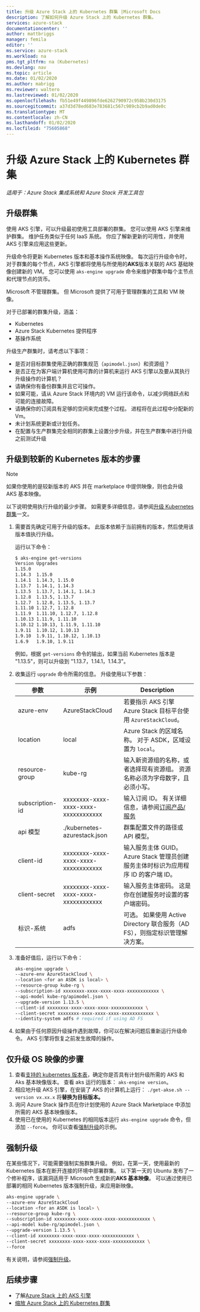 ```yaml
---
title: 升级 Azure Stack 上的 Kubernetes 群集 |Microsoft Docs
description: 了解如何升级 Azure Stack 上的 Kubernetes 群集。
services: azure-stack
documentationcenter: ''
author: mattbriggs
manager: femila
editor: ''
ms.service: azure-stack
ms.workload: na
pms.tgt_pltfrm: na (Kubernetes)
ms.devlang: nav
ms.topic: article
ms.date: 01/02/2020
ms.author: mabrigg
ms.reviewer: waltero
ms.lastreviewed: 01/02/2020
ms.openlocfilehash: fb51e49f449896fde6262790972c958b230d3175
ms.sourcegitcommit: a37d3d78ed683e783681c567c989cb2b9ad0de0c
ms.translationtype: MT
ms.contentlocale: zh-CN
ms.lasthandoff: 01/02/2020
ms.locfileid: "75605868"
---
```

# <a name="upgrade-a-kubernetes-cluster-on-azure-stack"></a>升级 Azure Stack 上的 Kubernetes 群集

*适用于：Azure Stack 集成系统和 Azure Stack 开发工具包*

## <a name="upgrade-a-cluster"></a>升级群集

使用 AKS 引擎，可以升级最初使用工具部署的群集。 您可以使用 AKS 引擎来维护群集。 维护任务类似于任何 IaaS 系统。 你应了解新更新的可用性，并使用 AKS 引擎来应用这些更新。

升级命令将更新 Kubernetes 版本和基本操作系统映像。 每次运行升级命令时，对于群集的每个节点，AKS 引擎都将使用与所使用的**AKS**版本关联的 AKS 基础映像创建新的 VM。 您可以使用 `aks-engine upgrade` 命令来维护群集中每个主节点和代理节点的货币。 

Microsoft 不管理群集。 但 Microsoft 提供了可用于管理群集的工具和 VM 映像。 

对于已部署的群集升级，涵盖：

-   Kubernetes
-   Azure Stack Kubernetes 提供程序
-   基操作系统

升级生产群集时，请考虑以下事项：

-   是否对目标群集使用正确的群集规范（`apimodel.json`）和资源组？
-   是否正在为客户端计算机使用可靠的计算机来运行 AKS 引擎以及要从其执行升级操作的计算机？
-   请确保你有备份群集并且它可操作。
-   如果可能，请从 Azure Stack 环境内的 VM 运行该命令，以减少网络跃点和可能的连接故障。
-   请确保你的订阅具有足够的空间来完成整个过程。 进程将在此过程中分配新的 Vm。
-   未计划系统更新或计划任务。
-   在配置与生产群集完全相同的群集上设置分步升级，并在生产群集中进行升级之前测试升级

## <a name="steps-to-upgrade-to-a-newer-kubernetes-version"></a>升级到较新的 Kubernetes 版本的步骤

> [!Note]  
> 如果你使用的是较新版本的 AKS 并在 marketplace 中提供映像，则也会升级 AKS 基本映像。

以下说明使用执行升级的最少步骤。 如需更多详细信息，请参阅[升级 Kubernetes 群集](https://github.com/Azure/aks-engine/blob/master/docs/topics/upgrade.md)一文。

1. 需要首先确定可用于升级的版本。 此版本依赖于当前拥有的版本，然后使用该版本值执行升级。

    运行以下命令：

    ```bash  
    $ aks-engine get-versions
    Version Upgrades
    1.15.0
    1.14.3  1.15.0
    1.14.1  1.14.3, 1.15.0
    1.13.7  1.14.1, 1.14.3
    1.13.5  1.13.7, 1.14.1, 1.14.3
    1.12.8  1.13.5, 1.13.7
    1.12.7  1.12.8, 1.13.5, 1.13.7
    1.11.10 1.12.7, 1.12.8
    1.11.9  1.11.10, 1.12.7, 1.12.8
    1.10.13 1.11.9, 1.11.10
    1.10.12 1.10.13, 1.11.9, 1.11.10
    1.9.11  1.10.12, 1.10.13
    1.9.10  1.9.11, 1.10.12, 1.10.13
    1.6.9   1.9.10, 1.9.11
    ```

    例如，根据 `get-versions` 命令的输出，如果当前 Kubernetes 版本是 "1.13.5"，则可以升级到 "1.13.7，1.14.1，1.14.3"。

2. 收集运行 `upgrade` 命令所需的信息。 升级使用以下参数：

    | 参数 | 示例 | Description |
    | --- | --- | --- |
    | azure-env | AzureStackCloud | 若要指示 AKS 引擎 Azure Stack 目标平台使用 `AzureStackCloud`。 |
    | location | local | Azure Stack 的区域名称。 对于 ASDK，区域设置为 `local`。 |
    | resource-group | kube-rg | 输入新资源组的名称，或者选择现有资源组。 资源名称必须为字母数字，且必须小写。 |
    | subscription-id | xxxxxxxx-xxxx-xxxx-xxxx-xxxxxxxxxxxx | 输入订阅 ID。 有关详细信息，请参阅[订阅产品/服务](https://docs.microsoft.com/azure-stack/user/azure-stack-subscribe-services#subscribe-to-an-offer) |
    | api 模型 | ./kubernetes-azurestack.json | 群集配置文件的路径或 API 模型。 |
    | client-id | xxxxxxxx-xxxx-xxxx-xxxx-xxxxxxxxxxxx | 输入服务主体 GUID。 Azure Stack 管理员创建服务主体时标识为应用程序 ID 的客户端 ID。 |
    | client-secret | xxxxxxxx-xxxx-xxxx-xxxx-xxxxxxxxxxxx | 输入服务主体密码。 这是你在创建服务时设置的客户端密码。 |
    | 标识-系统 | adfs | 可选。 如果使用 Active Directory 联合服务（AD FS），则指定标识管理解决方案。 |

3. 准备好值后，运行以下命令：

    ```bash  
    aks-engine upgrade \
    --azure-env AzureStackCloud \
    --location <for an ASDK is local> \
    --resource-group kube-rg \
    --subscription-id xxxxxxxx-xxxx-xxxx-xxxx-xxxxxxxxxxxx \
    --api-model kube-rg/apimodel.json \
    --upgrade-version 1.13.5 \
    --client-id xxxxxxxx-xxxx-xxxx-xxxx-xxxxxxxxxxxx \
    --client-secret xxxxxxxx-xxxx-xxxx-xxxx-xxxxxxxxxxxx \
    --identity-system adfs # required if using AD FS
    ```

4.  如果由于任何原因升级操作遇到故障，你可以在解决问题后重新运行升级命令。 AKS 引擎将恢复之前发生故障的操作。

## <a name="steps-to-only-upgrade-the-os-image"></a>仅升级 OS 映像的步骤

1. 查看[支持的 kubernetes 版本表](https://github.com/Azure/aks-engine/blob/master/docs/topics/azure-stack.md#supported-kubernetes-versions)，确定你是否具有计划升级所需的 AKS 和 Aks 基本映像版本。 查看 aks 运行的版本： `aks-engine version`。
2. 相应地升级 AKS 引擎，在安装了 AKS 的计算机上运行： `./get-akse.sh --version vx.xx.x` 将**替换为目标版本。**
3. 询问 Azure Stack 操作员在你计划使用的 Azure Stack Marketplace 中添加所需的 AKS 基本映像版本。
4. 使用已在使用的 Kubernetes 的相同版本运行 `aks-engine upgrade` 命令，但添加 `--force`。 你可以查看[强制升级](#forcing-an-upgrade)的示例。


## <a name="forcing-an-upgrade"></a>强制升级

在某些情况下，可能需要强制实施群集升级。 例如，在第一天，使用最新的 Kubernetes 版本在断开连接的环境中部署群集。 以下第一天的 Ubuntu 发布了一个修补程序，该漏洞适用于 Microsoft 生成新的**AKS 基本映像**。 可以通过使用已部署的相同 Kubernetes 版本强制升级，来应用新映像。

```bash  
aks-engine upgrade \
--azure-env AzureStackCloud   
--location <for an ASDK is local> \
--resource-group kube-rg \
--subscription-id xxxxxxxx-xxxx-xxxx-xxxx-xxxxxxxxxxxx \
--api-model kube-rg/apimodel.json \
--upgrade-version 1.13.5 \
--client-id xxxxxxxx-xxxx-xxxx-xxxx-xxxxxxxxxxxx \
--client-secret xxxxxxxx-xxxx-xxxx-xxxx-xxxxxxxxxxxx \
--force
```

有关说明，请参阅[强制升级](https://github.com/Azure/aks-engine/blob/master/docs/topics/upgrade.md#force-upgrade)。

## <a name="next-steps"></a>后续步骤

- 了解[Azure Stack 上的 AKS 引擎](azure-stack-kubernetes-aks-engine-overview.md)
- [缩放 Azure Stack 上的 Kubernetes 群集](azure-stack-kubernetes-aks-engine-scale.md)